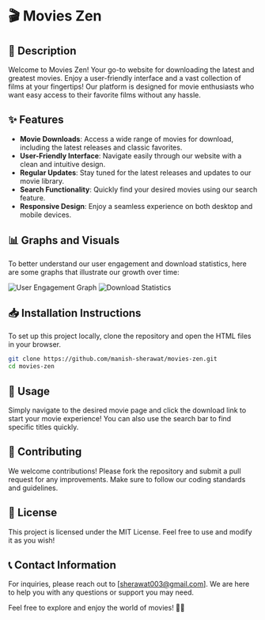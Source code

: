 # 🎬 Movies Zen

## 📖 Description
Welcome to Movies Zen! Your go-to website for downloading the latest and greatest movies. Enjoy a user-friendly interface and a vast collection of films at your fingertips! Our platform is designed for movie enthusiasts who want easy access to their favorite films without any hassle.

## ✨ Features
- **Movie Downloads**: Access a wide range of movies for download, including the latest releases and classic favorites.
- **User-Friendly Interface**: Navigate easily through our website with a clean and intuitive design.
- **Regular Updates**: Stay tuned for the latest releases and updates to our movie library.
- **Search Functionality**: Quickly find your desired movies using our search feature.
- **Responsive Design**: Enjoy a seamless experience on both desktop and mobile devices.

## 📊 Graphs and Visuals
To better understand our user engagement and download statistics, here are some graphs that illustrate our growth over time:

![User Engagement Graph](link-to-your-graph-image)
![Download Statistics](link-to-your-download-statistics-image)

## 📥 Installation Instructions
To set up this project locally, clone the repository and open the HTML files in your browser.

```bash
git clone https://github.com/manish-sherawat/movies-zen.git
cd movies-zen
```

## 🚀 Usage
Simply navigate to the desired movie page and click the download link to start your movie experience! You can also use the search bar to find specific titles quickly.

## 🤝 Contributing
We welcome contributions! Please fork the repository and submit a pull request for any improvements. Make sure to follow our coding standards and guidelines.

## 📄 License
This project is licensed under the MIT License. Feel free to use and modify it as you wish!

## 📞 Contact Information
For inquiries, please reach out to [sherawat003@gmail.com]. We are here to help you with any questions or support you may need.

Feel free to explore and enjoy the world of movies! 🎥🍿
